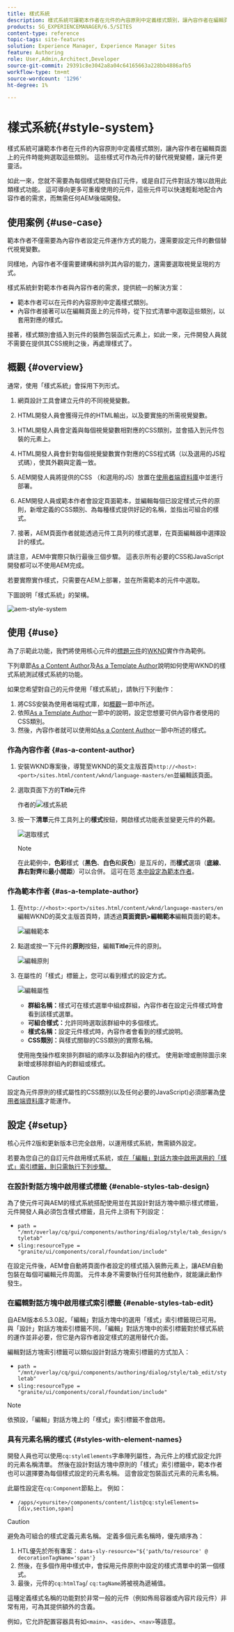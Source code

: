 ```yaml
---
title: 樣式系統
description: 樣式系統可讓範本作者在元件的內容原則中定義樣式類別，讓內容作者在編輯頁面上的元件時能夠選取這些類別。 這些樣式可作為元件的替代視覺變體，使其更靈活。
products: SG_EXPERIENCEMANAGER/6.5/SITES
content-type: reference
topic-tags: site-features
solution: Experience Manager, Experience Manager Sites
feature: Authoring
role: User,Admin,Architect,Developer
source-git-commit: 29391c8e3042a8a04c64165663a228bb4886afb5
workflow-type: tm+mt
source-wordcount: '1296'
ht-degree: 1%

---
```


# 樣式系統{#style-system}

樣式系統可讓範本作者在元件的內容原則中定義樣式類別，讓內容作者在編輯頁面上的元件時能夠選取這些類別。 這些樣式可作為元件的替代視覺變體，讓元件更靈活。

如此一來，您就不需要為每個樣式開發自訂元件，或是自訂元件對話方塊以啟用此類樣式功能。 這可導向更多可重複使用的元件，這些元件可以快速輕鬆地配合內容作者的需求，而無需任何AEM後端開發。

## 使用案例 {#use-case}

範本作者不僅需要為內容作者設定元件運作方式的能力，還需要設定元件的數個替代視覺變數。

同樣地，內容作者不僅需要建構和排列其內容的能力，還需要選取視覺呈現的方式。

樣式系統針對範本作者與內容作者的需求，提供統一的解決方案：

* 範本作者可以在元件的內容原則中定義樣式類別。
* 內容作者接著可以在編輯頁面上的元件時，從下拉式清單中選取這些類別，以套用對應的樣式。

接著，樣式類別會插入到元件的裝飾包裝函式元素上，如此一來，元件開發人員就不需要在提供其CSS規則之後，再處理樣式了。

## 概觀 {#overview}

通常，使用「樣式系統」會採用下列形式。

1. 網頁設計工具會建立元件的不同視覺變數。

1. HTML開發人員會獲得元件的HTML輸出，以及要實施的所需視覺變數。

1. HTML開發人員會定義與每個視覺變數相對應的CSS類別，並會插入到元件包裝的元素上。

1. HTML開發人員會針對每個視覺變數實作對應的CSS程式碼（以及選用的JS程式碼），使其外觀與定義一致。

1. AEM開發人員將提供的CSS （和選用的JS）放置在[使用者端資料庫](/help/sites-developing/clientlibs.md)中並進行部署。

1. AEM開發人員或範本作者會設定頁面範本，並編輯每個已設定樣式元件的原則，新增定義的CSS類別、為每種樣式提供好記的名稱，並指出可組合的樣式。

1. 接著，AEM頁面作者就能透過元件工具列的樣式選單，在頁面編輯器中選擇設計的樣式。

請注意，AEM中實際只執行最後三個步驟。 這表示所有必要的CSS和JavaScript開發都可以不使用AEM完成。

若要實際實作樣式，只需要在AEM上部署，並在所需範本的元件中選取。

下圖說明「樣式系統」的架構。

![aem-style-system](assets/aem-style-system.png)

## 使用 {#use}

為了示範此功能，我們將使用核心元件的[標題元件](https://www.adobe.com/go/aem_cmp_title_v2)的[WKND](https://experienceleague.adobe.com/docs/experience-manager-learn/getting-started-wknd-tutorial-develop/overview.html)實作作為範例。

下列章節[As a Content Author](#as-a-content-author)及[As a Template Author](#as-a-template-author)說明如何使用WKND的樣式系統測試樣式系統的功能。

如果您希望對自己的元件使用「樣式系統」，請執行下列動作：

1. 將CSS安裝為使用者端程式庫，如[概觀](#overview)一節中所述。
1. 依照[As a Template Author](#as-a-template-author)一節中的說明，設定您想要可供內容作者使用的CSS類別。
1. 然後，內容作者就可以使用如[As a Content Author](#as-a-content-author)一節中所述的樣式。

### 作為內容作者 {#as-a-content-author}

1. 安裝WKND專案後，導覽至WKND的英文主版首頁`http://<host>:<port>/sites.html/content/wknd/language-masters/en`並編輯該頁面。
1. 選取頁面下方的&#x200B;**Title**&#x200B;元件

   作者的![樣式系統](assets/style-system-author.png)

1. 按一下&#x200B;**清單**&#x200B;元件工具列上的&#x200B;**樣式**&#x200B;按鈕，開啟樣式功能表並變更元件的外觀。

   ![選取樣式](assets/style-system-author2.png)

   >[!NOTE]
   >
   >在此範例中，**色彩**&#x200B;樣式（**黑色**、**白色**&#x200B;和&#x200B;**灰色**）是互斥的，而&#x200B;**樣式**&#x200B;選項（**底線**、**靠右對齊**&#x200B;和&#x200B;**最小間距**）可以合併。 這可在范 [本中設定為範本作者](#as-a-template-author)。

### 作為範本作者 {#as-a-template-author}

1. 在`http://<host>:<port>/sites.html/content/wknd/language-masters/en`編輯WKND的英文主版首頁時，請透過&#x200B;**頁面資訊>編輯範本**&#x200B;編輯頁面的範本。

   ![編輯範本](assets/style-system-edit-template.png)

1. 點選或按一下元件的&#x200B;**原則**&#x200B;按鈕，編輯&#x200B;**Title**&#x200B;元件的原則。

   ![編輯原則](assets/style-system-edit-policy.png)

1. 在屬性的「樣式」標籤上，您可以看到樣式的設定方式。

   ![編輯屬性](assets/style-system-properties.png)

   * **群組名稱：**&#x200B;樣式可在樣式選單中組成群組，內容作者在設定元件樣式時會看到該樣式選單。
   * **可組合樣式：**&#x200B;允許同時選取該群組中的多個樣式。
   * **樣式名稱：**&#x200B;設定元件樣式時，內容作者會看到的樣式說明。
   * **CSS類別：**&#x200B;與樣式關聯的CSS類別的實際名稱。

   使用拖曳操作框來排列群組的順序以及群組內的樣式。 使用新增或刪除圖示來新增或移除群組內的群組或樣式。

>[!CAUTION]
>
>設定為元件原則的樣式屬性的CSS類別(以及任何必要的JavaScript)必須部署為[使用者端資料庫](/help/sites-developing/clientlibs.md)才能運作。

## 設定 {#setup}

核心元件2版和更新版本已完全啟用，以運用樣式系統，無需額外設定。

若要為您自己的自訂元件啟用樣式系統，或[在「編輯」對話方塊中啟用選用的「樣式」索引標籤，則只需執行下列步驟。](#enable-styles-tab-edit)

### 在設計對話方塊中啟用樣式標籤 {#enable-styles-tab-design}

為了使元件可與AEM的樣式系統搭配使用並在其設計對話方塊中顯示樣式標籤，元件開發人員必須包含樣式標籤，且元件上須有下列設定：

* `path = "/mnt/overlay/cq/gui/components/authoring/dialog/style/tab_design/styletab"`
* `sling:resourceType = "granite/ui/components/coral/foundation/include"`

在設定元件後，AEM會自動將頁面作者設定的樣式插入裝飾元素上，讓AEM自動包裝在每個可編輯元件周圍。 元件本身不需要執行任何其他動作，就能讓此動作發生。

### 在編輯對話方塊中啟用樣式索引標籤 {#enable-styles-tab-edit}

自AEM版本6.5.3.0起，「編輯」對話方塊中的選用「樣式」索引標籤現已可用。 與「設計」對話方塊索引標籤不同，「編輯」對話方塊中的索引標籤對於樣式系統的運作並非必要，但它是內容作者設定樣式的選用替代介面。

編輯對話方塊索引標籤可以類似設計對話方塊索引標籤的方式加入：

* `path = "/mnt/overlay/cq/gui/components/authoring/dialog/style/tab_edit/styletab"`
* `sling:resourceType = "granite/ui/components/coral/foundation/include"`

>[!NOTE]
>
>依預設，「編輯」對話方塊上的「樣式」索引標籤不會啟用。

### 具有元素名稱的樣式 {#styles-with-element-names}

開發人員也可以使用`cq:styleElements`字串陣列屬性，為元件上的樣式設定允許的元素名稱清單。 然後在設計對話方塊中原則的「樣式」索引標籤中，範本作者也可以選擇要為每個樣式設定的元素名稱。 這會設定包裝函式元素的元素名稱。

此屬性設定在`cq:Component`節點上。 例如：

* `/apps/<yoursite>/components/content/list@cq:styleElements=[div,section,span]`

>[!CAUTION]
>
>避免為可組合的樣式定義元素名稱。 定義多個元素名稱時，優先順序為：
>
>1. HTL優先於所有專案： `data-sly-resource="${'path/to/resource' @ decorationTagName='span'}`
>1. 然後，在多個作用中樣式中，會採用元件原則中設定的樣式清單中的第一個樣式。
>1. 最後，元件的`cq:htmlTag`/ `cq:tagName`將被視為遞補值。
>

這種定義樣式名稱的功能對於非常一般的元件（例如佈局容器或內容片段元件）非常有用，可為其提供額外的含義。

例如，它允許配置容器具有如`<main>`、`<aside>`、`<nav>`等語意。

